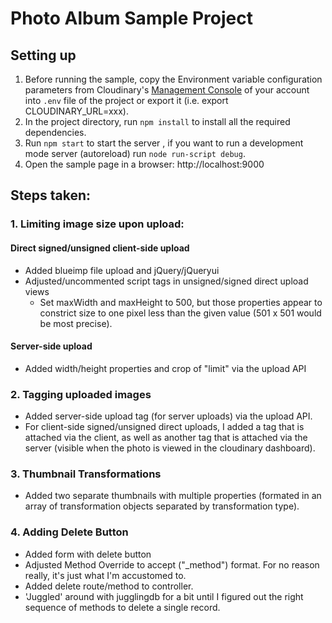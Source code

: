 # Photo Album Sample Project

## Setting up

1. Before running the sample, copy the Environment variable configuration parameters from Cloudinary's [Management Console](https://cloudinary.com/console) of your account into `.env` file of the project or export it (i.e. export CLOUDINARY_URL=xxx).
1. In the project directory, run `npm install` to install all the required dependencies.
1. Run `npm start` to start the server , if you want to run a
   development mode server (autoreload) run `node run-script debug`.
1. Open the sample page in a browser: http://localhost:9000

## Steps taken:

### 1. Limiting image size upon upload:

#### Direct signed/unsigned client-side upload

- Added blueimp file upload and jQuery/jQueryui
- Adjusted/uncommented script tags in unsigned/signed direct upload views
  - Set maxWidth and maxHeight to 500, but those properties appear to constrict size to one pixel less than the given value (501 x 501 would be most precise).

#### Server-side upload

- Added width/height properties and crop of "limit" via the upload API

### 2. Tagging uploaded images

- Added server-side upload tag (for server uploads) via the upload API.
- For client-side signed/unsigned direct uploads, I added a tag that is attached via the client, as well as another tag that is attached via the server (visible when the photo is viewed in the cloudinary dashboard).

### 3. Thumbnail Transformations

- Added two separate thumbnails with multiple properties (formated in an array of transformation objects separated by transformation type).

### 4. Adding Delete Button

- Added form with delete button
- Adjusted Method Override to accept ("\_method") format. For no reason really, it's just what I'm accustomed to.
- Added delete route/method to controller.
- 'Juggled' around with jugglingdb for a bit until I figured out the right sequence of methods to delete a single record.
